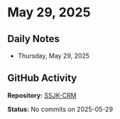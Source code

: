 ﻿# May 29, 2025

## Daily Notes

- Thursday, May 29, 2025

## GitHub Activity

**Repository:** [SSJK-CRM](https://github.com/Rupali59/SSJK-CRM)

**Status:** No commits on 2025-05-29
